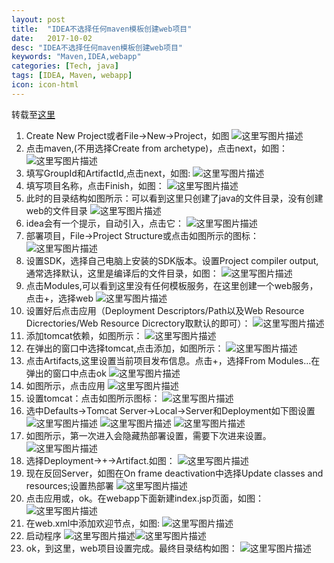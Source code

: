 ```yaml
---
layout: post
title:  "IDEA不选择任何maven模板创建web项目"
date:   2017-10-02
desc: "IDEA不选择任何maven模板创建web项目"
keywords: "Maven,IDEA,webapp"
categories: [Tech, java]
tags: [IDEA, Maven, webapp]
icon: icon-html
---
```


转载至[这里](https://my.oschina.net/947/blog/769729)
 1. Create New Project或者File->New->Project，如图
 ![这里写图片描述](/assets/img/work/20171002/20171003160326021.png)
 2. 点击maven,(不用选择Create from archetype)，点击next，如图：
 ![这里写图片描述](/assets/img/work/20171002/20171003160428175.png)
 3. 填写GroupId和ArtifactId,点击next，如图:
 ![这里写图片描述](/assets/img/work/20171002/20171003160459047.png)
 4. 填写项目名称，点击Finish，如图：
 ![这里写图片描述](/assets/img/work/20171002/20171003160528302.png)
 5. 此时的目录结构如图所示：可以看到这里只创建了java的文件目录，没有创建web的文件目录
 ![这里写图片描述](/assets/img/work/20171002/20171003160559494.png)
 6. idea会有一个提示，自动引入，点击它：
 ![这里写图片描述](/assets/img/work/20171002/20171003160623514.png)
 7. 部署项目，File->Project Structure或点击如图所示的图标：
 ![这里写图片描述](/assets/img/work/20171002/20171003160645465.png)
 8. 设置SDK，选择自己电脑上安装的SDK版本。设置Project compiler output,通常选择默认，这里是编译后的文件目录，如图：
 ![这里写图片描述](/assets/img/work/20171002/20171003160726773.png)
 9. 点击Modules,可以看到这里没有任何模板服务，在这里创建一个web服务，点击+，选择web
 ![这里写图片描述](/assets/img/work/20171002/20171003160750898.png)
 10. 设置好后点击应用（Deployment Descriptors/Path以及Web Resource Dicrectories/Web Resource Dicrectory取默认的即可）：
 ![这里写图片描述](/assets/img/work/20171002/20171003161210216.png)
 11. 添加tomcat依赖，如图所示：
 ![这里写图片描述](/assets/img/work/20171002/20171003161502642.png)
 12. 在弹出的窗口中选择tomcat,点击添加，如图所示：
 ![这里写图片描述](/assets/img/work/20171002/20171003161535511.png)
 13. 点击Artifacts,这里设置当前项目发布信息。点击+，选择From Modules...在弹出的窗口中点击ok
 ![这里写图片描述](/assets/img/work/20171002/20171003161328775.png)
 14. 如图所示，点击应用
 ![这里写图片描述](/assets/img/work/20171002/20171003161631527.png)
 15. 设置tomcat：点击如图所示图标：
 ![这里写图片描述](/assets/img/work/20171002/20171003161703240.png)
 16. 选中Defaults->Tomcat Server->Local->Server和Deployment如下图设置
 ![这里写图片描述](/assets/img/work/20171002/20171003161813941.png)
 ![这里写图片描述](/assets/img/work/20171002/20171003161827300.png)
 ![这里写图片描述](/assets/img/work/20171002/20171003161841074.png)
 17. 如图所示，第一次进入会隐藏热部署设置，需要下次进来设置。
 ![这里写图片描述](/assets/img/work/20171002/113008_EHeO_2445566.png)
 18. 选择Deployment->+->Artifact.如图：
 ![这里写图片描述](/assets/img/work/20171002/113156_L1iR_2445566.png)
 19. 现在反回Server，如图在On frame deactivation中选择Update classes and resources;设置热部署
 ![这里写图片描述](/assets/img/work/20171002/113648_UWLV_2445566.png)
 20. 点击应用或，ok。在webapp下面新建index.jsp页面，如图：
 ![这里写图片描述](/assets/img/work/20171002/113905_35yG_2445566.png)
 21. 在web.xml中添加欢迎节点，如图:
 ![这里写图片描述](/assets/img/work/20171002/114143_s67v_2445566.png)
 22. 启动程序
 ![这里写图片描述](/assets/img/work/20171002/115646_546u_2445566.png)![这里写图片描述](/assets/img/work/20171002/115722_5toP_2445566.png)
 23. ok，到这里，web项目设置完成。最终目录结构如图：
 ![这里写图片描述](/assets/img/work/20171002/115900_ZJB3_2445566.png)